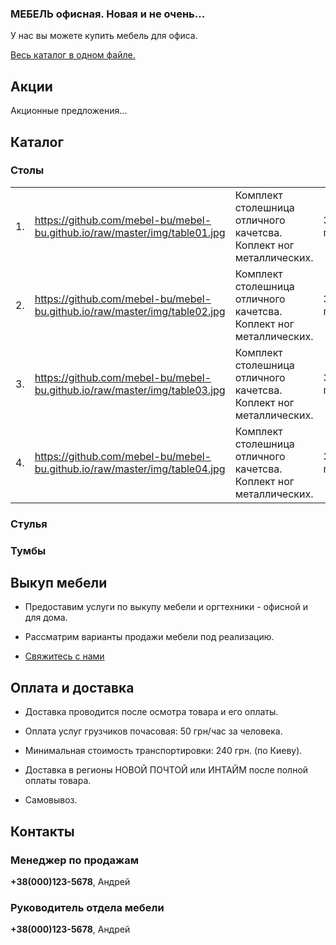 ### МЕБЕЛЬ офисная. Новая и не очень...

У нас вы можете купить мебель для офиса.

[Весь каталог в одном файле.](https://github.com/mebel-bu/mebel-bu.github.io/raw/master/price/mebel-bu.pdf)

## Акции

Акционные предложения...

## Каталог

### Столы

|    |    |    |    |
|---:|:---|:---|:---|
| 1. | https://github.com/mebel-bu/mebel-bu.github.io/raw/master/img/table01.jpg|Комплект столешница  отличного качетсва. Коплект ног металлических.| 350 грн.|
| 2. | https://github.com/mebel-bu/mebel-bu.github.io/raw/master/img/table02.jpg|Комплект столешница  отличного качетсва. Коплект ног металлических.| 350 грн.|
| 3. | https://github.com/mebel-bu/mebel-bu.github.io/raw/master/img/table03.jpg|Комплект столешница  отличного качетсва. Коплект ног металлических.| 350 грн.|
| 4. | https://github.com/mebel-bu/mebel-bu.github.io/raw/master/img/table04.jpg|Комплект столешница  отличного качетсва. Коплект ног металлических.| 350 грн.|

### Стулья

### Тумбы
 
## Выкуп мебели

- Предоставим услуги по выкупу мебели и оргтехники - офисной и для дома.

- Рассматрим варианты продажи мебели под реализацию.

- [Свяжитесь с нами](Контакты)

## Оплата и доставка

- Доставка проводится после осмотра товара и его оплаты.

- Оплата услуг грузчиков почасовая: 50 грн/час за человека.

- Минимальная стоимость транспортировки: 240 грн. (по Киеву).

- Доставка в регионы НОВОЙ ПОЧТОЙ или ИНТАЙМ после полной оплаты товара.

- Самовывоз.
 
## Контакты

### Менеджер по продажам

**+38(000)123-5678**, Андрей

### Руководитель отдела мебели

**+38(000)123-5678**, Андрей

